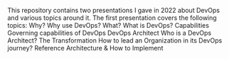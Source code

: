This repository contains two presentations I gave in 2022 about DevOps and various topics around it.
The first presentation covers the following topics:
Why?
Why use DevOps?
What?
What is DevOps?
Capabilities
Governing capabilities of DevOps
DevOps Architect
Who is a DevOps Architect?
The Transformation
How to lead an Organization in its DevOps journey?
Reference Architecture & How to Implement


